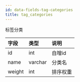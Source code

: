 ```yaml
---
id: data-fields-tag-categories
title: tag_categories
---
```


标签分类

| 字段 | 类型 | 说明 |
| :- | :- | :- |
| id | int | 自增id |
| name | varchar | 分类名 |
| weight | int | 排序权重 |
